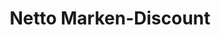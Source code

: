 ---
title: "Netto Marken-Discount"
url: /obernburg-am-main/netto-marken-discount/
shop: Supermarkt
---
